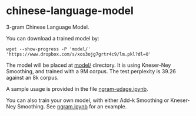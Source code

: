 # chinese-language-model

3-gram Chinese Language Model.

You can download a trained model by:

```shell
wget --show-progress -P 'model/' 'https://www.dropbox.com/s/xos3ojg7grtr4c9/lm.pkl?dl=0'
```

The model will be placed at [model/](model/) directory. It is using Kneser-Ney Smoothing, and trained with a 9M corpus. The test perplexity is 39.26 against an 8k corpus.

A sample usage is provided in the file [ngram-udage.ipynb](ngram-udage.ipynb).

You can also train your own model, with either Add-k Smoothing or Kneser-Ney Smoothing. See [ngram.ipynb](ngram.ipynb) for an example.

